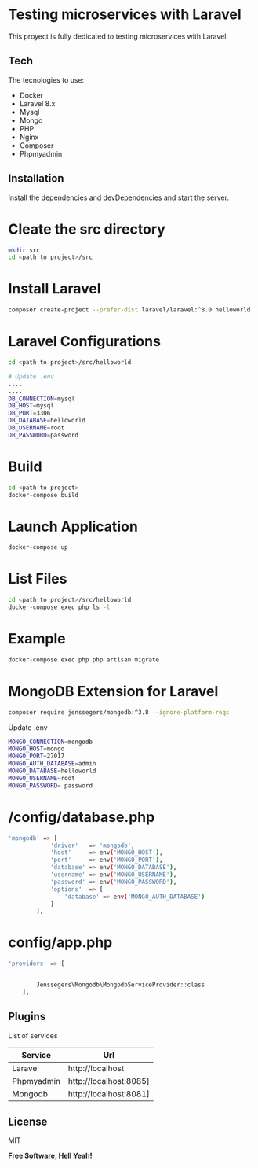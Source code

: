 # Testing microservices with Laravel

This proyect is fully dedicated to testing microservices with Laravel.

## Tech

The tecnologies to use:

- Docker
- Laravel 8.x
- Mysql
- Mongo
- PHP
- Nginx
- Composer
- Phpmyadmin


## Installation

Install the dependencies and devDependencies and start the server.

# Cleate the src directory
```sh
mkdir src
cd <path to project>/src
```
# Install Laravel
```sh
composer create-project --prefer-dist laravel/laravel:^8.0 helloworld
```
# Laravel Configurations
```sh
cd <path to project>/src/helloworld
```
```sh
# Update .env
....
....
DB_CONNECTION=mysql
DB_HOST=mysql
DB_PORT=3306
DB_DATABASE=helloworld
DB_USERNAME=root
DB_PASSWORD=password
```
# Build
```sh
cd <path to project>
docker-compose build
```
# Launch Application
```sh
docker-compose up
```
# List Files
```sh
cd <path to project>/src/helloworld
docker-compose exec php ls -l
```
# Example
```sh
docker-compose exec php php artisan migrate
```
# MongoDB Extension for Laravel
```sh
composer require jenssegers/mongodb:^3.8 --ignore-platform-reqs
```
 Update .env
```sh
MONGO_CONNECTION=mongodb
MONGO_HOST=mongo
MONGO_PORT=27017
MONGO_AUTH_DATABASE=admin
MONGO_DATABASE=helloworld
MONGO_USERNAME=root
MONGO_PASSWORD= password
```
# /config/database.php
```sh
'mongodb' => [
            'driver'   => 'mongodb',
            'host'     => env('MONGO_HOST'),
            'port'     => env('MONGO_PORT'),
            'database' => env('MONGO_DATABASE'),
            'username' => env('MONGO_USERNAME'),
            'password' => env('MONGO_PASSWORD'),
            'options'  => [
                'database' => env('MONGO_AUTH_DATABASE')
            ]
        ],
```
#  config/app.php
```sh
'providers' => [


		Jenssegers\Mongodb\MongodbServiceProvider::class
    ],
```


## Plugins

List of services


| Service | Url |
| ------ | ------ |
| Laravel | http://localhost |
| Phpmyadmin | http://localhost:8085] |
| Mongodb | http://localhost:8081] |

## License

MIT

**Free Software, Hell Yeah!**
